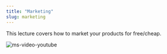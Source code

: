 ```yaml
---
title: "Marketing"
slug: marketing
---
```


This lecture covers how to market your products for free/cheap.

![ms-video-youtube](https://www.youtube.com/watch?v=gFmvv5IS14s)
